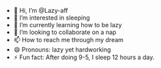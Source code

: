 - 👋 Hi, I’m @Lazy-aff
- 👀 I’m interested in sleeping
- 🌱 I’m currently learning how to be lazy
- 💞️ I’m looking to collaborate on a nap
- 📫 How to reach me through my dream
- 😄 Pronouns: lazy yet hardworking
- ⚡ Fun fact: After doing 9-5, I sleep 12 hours a day.

<!---
Lazy-aff/Lazy-aff is a ✨ special ✨ repository because its `README.md` (this file) appears on your GitHub profile.
You can click the Preview link to take a look at your changes.
--->
